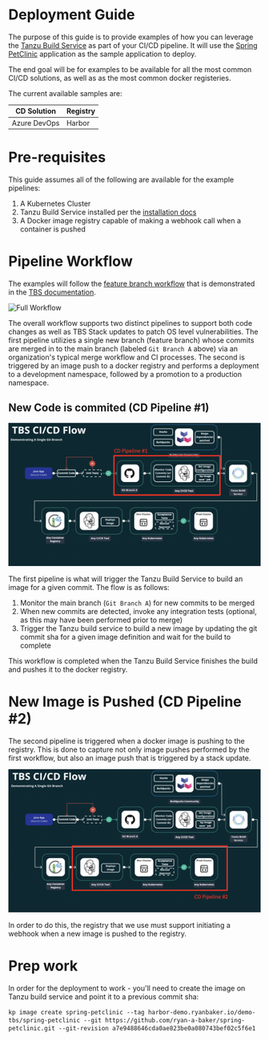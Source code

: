 # Deployment Guide

The purpose of this guide is to provide examples of how you can leverage the [Tanzu Build Service](https://tanzu.vmware.com/build-service) as part of your CI/CD pipeline. It will use the [Spring PetClinic](https://github.com/spring-projects/spring-petclinic) application as the sample application to deploy.

The end goal will be for examples to be available for all the most common CI/CD solutions, as well as as the most common docker registeries.

The current available samples are:

| CD Solution | Registry |
| ----------- | ----------- |
| Azure DevOps | Harbor |

# Pre-requisites 

This guide assumes all of the following are available for the example pipelines:

1.  A Kubernetes Cluster
2.  Tanzu Build Service installed per the [installation docs](https://docs.pivotal.io/build-service/1-2/installing.html)
3.  A Docker image registry capable of making a webhook call when a container is pushed

# Pipeline Workflow

The examples will follow the [feature branch workflow](https://docs.pivotal.io/build-service/1-2/tbs-in-ci.html) that is demonstrated in the [TBS documentation](https://www.atlassian.com/git/tutorials/comparing-workflows/feature-branch-workflow).  

![Full Workflow](https://docs.pivotal.io/build-service/1-2/images/ci_flow_full.png)

The overall workflow supports two distinct pipelines to support both code changes as well as TBS Stack updates to patch OS level vulnerabilities.  The first pipeline utilizies a single new branch (feature branch) whose commits are merged in to the main branch (labeled `Git Branch A` above) via an organization's typical merge workflow and CI processes.  The second is triggered by an image push to a docker registry and performs a deployment to a development namespace, followed by a promotion to a production namespace.

## New Code is commited (CD Pipeline #1)

![Pipeline #1](images/cd-pipeline-1.png)

The first pipeline is what will trigger the Tanzu Build Service to build an image for a given commit.  The flow is as follows:

1.  Monitor the main branch (`Git Branch A`) for new commits to be merged
2.  When new commits are detected, invoke any integration tests (optional, as this may have been performed prior to merge)
3.  Trigger the Tanzu build service to build a new image by updating the git commit sha for a given image definition and wait for the build to complete

This workflow is completed when the Tanzu Build Service finishes the build and pushes it to the docker registry.

# New Image is Pushed (CD Pipeline #2)

The second pipeline is triggered when a docker image is pushing to the registry.  This is done to capture not only image pushes performed by the first workflow, but also an image push that is triggered by a stack update. 

![Pipeline #2](images/cd-pipeline-2.png)

In order to do this, the registry that we use must support initiating a webhook when a new image is pushed to the registry.

# Prep work

In order for the deployment to work - you'll need to create the image on Tanzu build service and point it to a previous commit sha:

```
kp image create spring-petclinic --tag harbor-demo.ryanbaker.io/demo-tbs/spring-petclinic --git https://github.com/ryan-a-baker/spring-petclinic.git --git-revision a7e9488646cda0ae823be0a080743bef02c5f6e1
```